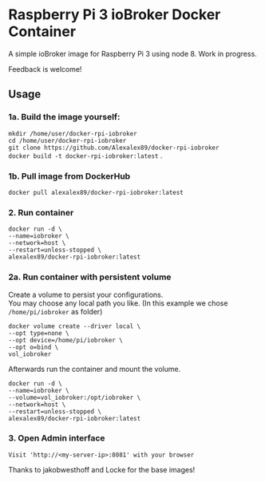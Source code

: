 # Raspberry Pi 3 ioBroker Docker Container

A simple ioBroker image for Raspberry Pi 3 using node 8. Work in progress.

Feedback is welcome!

## Usage

### 1a. Build the image yourself:
`mkdir /home/user/docker-rpi-iobroker`   
`cd /home/user/docker-rpi-iobroker`   
`git clone https://github.com/Alexalex89/docker-rpi-iobroker`   
`docker build -t docker-rpi-iobroker:latest` .

### 1b. Pull image from DockerHub
`docker pull alexalex89/docker-rpi-iobroker:latest`

### 2. Run container
```
docker run -d \
--name=iobroker \
--network=host \
--restart=unless-stopped \
alexalex89/docker-rpi-iobroker:latest
```

### 2a. Run container with persistent volume
Create a volume to persist your configurations.   
You may choose any local path you like. (In this example we chose `/home/pi/iobroker` as folder)
```
docker volume create --driver local \
--opt type=none \
--opt device=/home/pi/iobroker \
--opt o=bind \
vol_iobroker
```

Afterwards run the container and mount the volume.
```
docker run -d \
--name=iobroker \
--volume=vol_iobroker:/opt/iobroker \
--network=host \
--restart=unless-stopped \
alexalex89/docker-rpi-iobroker:latest
```

### 3. Open Admin interface
    Visit 'http://<my-server-ip>:8081' with your browser

Thanks to jakobwesthoff and Locke for the base images!
